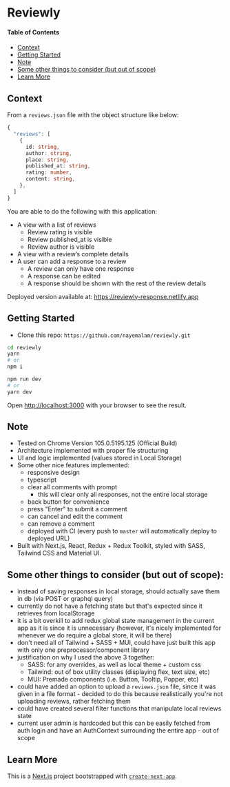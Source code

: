 <h1>Reviewly</h1>

<h4>Table of Contents</h4>

- [Context](#context)
- [Getting Started](#getting-started)
- [Note](#note)
- [Some other things to consider (but out of scope)](#some-other-things-to-consider-but-out-of-scope)
- [Learn More](#learn-more)

## Context

From a `reviews.json` file with the object structure like below: 
  
  ```typescript
  {
    "reviews": [
      {
        id: string,
        author: string,
        place: string,
        published_at: string,
        rating: number,
        content: string,
      },
    ]
  }
  ```

  You are able to do the following with this application:
- A view with a list of reviews
  - Review rating is visible
  - Review published_at is visible
  - Review author is visible
- A view with a review’s complete details
- A user can add a response to a review
  - A review can only have one response
  - A response can be edited
  - A response should be shown with the rest of the review details

Deployed version available at: https://reviewly-response.netlify.app

## Getting Started

- Clone this repo: `https://github.com/nayemalam/reviewly.git`

```bash
cd reviewly
yarn
# or
npm i
```

```bash
npm run dev
# or
yarn dev
```

Open [http://localhost:3000](http://localhost:3000) with your browser to see the result.

## Note
- Tested on Chrome Version 105.0.5195.125 (Official Build)
- Architecture implemented with proper file structuring
- UI and logic implemented (values stored in Local Storage)
- Some other nice features implemented: 
  - responsive design
  - typescript
  - clear all comments with  prompt
    - this will clear only all responses, not the entire local storage
  - back button for convenience
  - press "Enter" to submit a comment
  - can cancel and edit the comment
  - can remove a comment
  - deployed with CI (every push to `master` will automatically deploy to deployed URL)
- Built with Next.js, React, Redux + Redux Toolkit, styled with SASS, Tailwind CSS and Material UI.

## Some other things to consider (but out of scope):
- instead of saving responses in local storage, should actually save them in db (via POST or graphql query)
- currently do not have a fetching state but that's expected since it retrieves from localStorage
- it is a bit overkill to add redux global state management in the current app as it is since it is unnecessary (however, it's nicely implemented for whenever we do require a global store, it will be there)
- don't need all of Tailwind + SASS + MUI, could have just built this app with only one preprocessor/component library
- justification on why I used the above 3 together:
   - SASS: for any overrides, as well as local theme + custom css
   - Tailwind: out of box utility classes (displaying flex, text size, etc)
   - MUI: Premade components (i.e. Button, Tooltip, Popper, etc)
- could have added an option to upload a `reviews.json` file, since it was given in a file format - decided to do this because realistically you're not uploading reviews, rather fetching them
- could have created several filter functions that manipulate local reviews state
- current user admin is hardcoded but this can be easily fetched from auth login and have an AuthContext surrounding the entire app - out of scope

## Learn More

This is a [Next.js](https://nextjs.org/) project bootstrapped with [`create-next-app`](https://github.com/vercel/next.js/tree/canary/packages/create-next-app).
